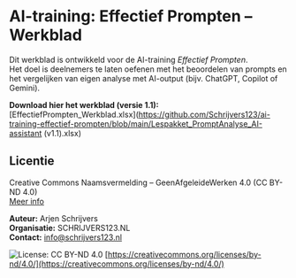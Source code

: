# AI-training: Effectief Prompten – Werkblad

Dit werkblad is ontwikkeld voor de AI-training *Effectief Prompten*.  
Het doel is deelnemers te laten oefenen met het beoordelen van prompts en het vergelijken van eigen analyse met AI-output (bijv. ChatGPT, Copilot of Gemini).

**Download hier het werkblad (versie 1.1):**  
[EffectiefPrompten_Werkblad.xlsx](https://github.com/Schrijvers123/ai-training-effectief-prompten/blob/main/Lespakket_PromptAnalyse_AI-assistant (v1.1).xlsx)

## Licentie
Creative Commons Naamsvermelding – GeenAfgeleideWerken 4.0 (CC BY-ND 4.0)  
[Meer info](https://creativecommons.org/licenses/by-nd/4.0/deed.nl)

**Auteur:** Arjen Schrijvers  
**Organisatie:** SCHRIJVERS123.NL  
**Contact:** info@schrijvers123.nl

![License: CC BY-ND 4.0](https://img.shields.io/badge/License-CC%20BY--ND%204.0-lightgrey.svg)
[https://creativecommons.org/licenses/by-nd/4.0/](https://creativecommons.org/licenses/by-nd/4.0/)
